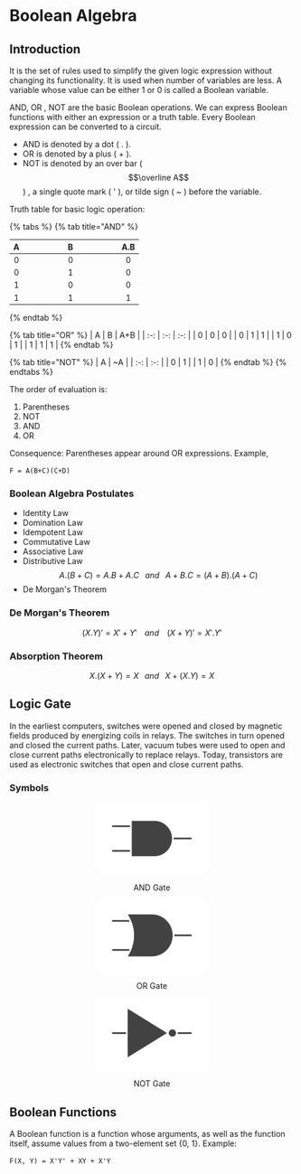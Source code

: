 # Boolean Algebra

## Introduction

It is the set of rules used to simplify the given logic expression without changing its functionality. It is used when number of variables are less. A variable whose value can be either 1 or 0 is called a Boolean variable.

AND, OR , NOT are the basic Boolean operations. We can express Boolean functions with either an expression or a truth table. Every Boolean expression can be converted to a circuit.

* AND is denoted by a dot ( . ).
* OR is denoted by a plus ( + ).
* NOT is denoted by an over bar ( $$\overline A$$ ) , a single quote mark ( ' ), or tilde sign ( \~ ) before the variable.

Truth table for basic logic operation:

{% tabs %}
{% tab title="AND" %}
<table><thead><tr><th align="center">A</th><th width="153" align="center">B</th><th align="center">A.B</th></tr></thead><tbody><tr><td align="center">0</td><td align="center">0</td><td align="center">0</td></tr><tr><td align="center">0</td><td align="center">1</td><td align="center">0</td></tr><tr><td align="center">1</td><td align="center">0</td><td align="center">0</td></tr><tr><td align="center">1</td><td align="center">1</td><td align="center">1</td></tr></tbody></table>
{% endtab %}

{% tab title="OR" %}
|  A  |  B  | A+B |
| :-: | :-: | :-: |
|  0  |  0  |  0  |
|  0  |  1  |  1  |
|  1  |  0  |  1  |
|  1  |  1  |  1  |
{% endtab %}

{% tab title="NOT" %}
|  A  | \~A |
| :-: | :-: |
|  0  |  1  |
|  1  |  0  |
{% endtab %}
{% endtabs %}

The order of evaluation is:

1. Parentheses
2. NOT
3. AND
4. OR

Consequence: Parentheses appear around OR expressions. Example,

```
F = A(B+C)(C+D)
```

### Boolean Algebra Postulates

* Identity Law
* Domination Law
* Idempotent Law
* Commutative Law
* Associative Law
* Distributive Law $$A.(B+C) = A.B+A.C \;\;\; and \;\;\; A+B.C=(A+B).(A+C)$$
* De Morgan's Theorem

### De Morgan's Theorem

$$
( X . Y)' = X' + Y'  \;\;\;\; and   \;\;\;\; ( X + Y)' = X'.Y'
$$

### Absorption Theorem

$$
X.(X+Y)=X \; \; \; and \; \; \; X+(X.Y)=X
$$

## Logic Gate

In the earliest computers, switches were opened and closed by magnetic fields produced by energizing coils in relays. The switches in turn opened and closed the current paths. Later, vacuum tubes were used to open and close current paths electronically to replace relays. Today, transistors are used as electronic switches that open and close current paths.

### Symbols

<div align="center">

<figure><img src=".gitbook/assets/AND.jpg" alt="AND Gate" width="188"><figcaption><p>AND Gate</p></figcaption></figure>

 

<figure><img src=".gitbook/assets/OR.jpg" alt="" width="188"><figcaption><p>OR Gate</p></figcaption></figure>

 

<figure><img src=".gitbook/assets/NOT.jpg" alt="" width="188"><figcaption><p>NOT Gate</p></figcaption></figure>

</div>

## Boolean Functions

A Boolean function is a function whose arguments, as well as the function itself, assume values from a two-element set {0, 1}. Example:

```
F(X, Y) = X'Y' + XY + X'Y
```

